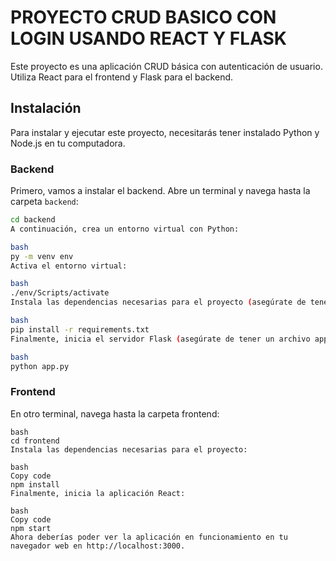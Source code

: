 # PROYECTO CRUD BASICO CON LOGIN USANDO REACT Y FLASK

Este proyecto es una aplicación CRUD básica con autenticación de usuario. Utiliza React para el frontend y Flask para el backend.

## Instalación

Para instalar y ejecutar este proyecto, necesitarás tener instalado Python y Node.js en tu computadora.

### Backend

Primero, vamos a instalar el backend. Abre un terminal y navega hasta la carpeta `backend`:

```bash
cd backend
A continuación, crea un entorno virtual con Python:

bash
py -m venv env
Activa el entorno virtual:

bash
./env/Scripts/activate
Instala las dependencias necesarias para el proyecto (asegúrate de tener un archivo requirements.txt):

bash
pip install -r requirements.txt
Finalmente, inicia el servidor Flask (asegúrate de tener un archivo app.py o main.py):

bash
python app.py
```
### Frontend
En otro terminal, navega hasta la carpeta frontend:
```
bash
cd frontend
Instala las dependencias necesarias para el proyecto:

bash
Copy code
npm install
Finalmente, inicia la aplicación React:

bash
Copy code
npm start
Ahora deberías poder ver la aplicación en funcionamiento en tu navegador web en http://localhost:3000.
```
